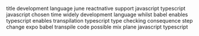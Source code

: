 title development language june reactnative support javascript typescript javascript chosen time widely development language whilst babel enables typescript enables transpilation typescript type checking consequence step change expo babel transpile code possible mix plane javascript typescript